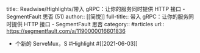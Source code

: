 title:: Readwise/Highlights/带入 gRPC：让你的服务同时提供 HTTP 接口 - SegmentFault 思否 (51)
author:: [[简悦]]
full-title:: 带入 gRPC：让你的服务同时提供 HTTP 接口 - SegmentFault 思否
category:: #articles
url:: https://segmentfault.com/a/1190000016601836

- 个新的 ServeMux，S #Highlight #[[2021-06-03]]